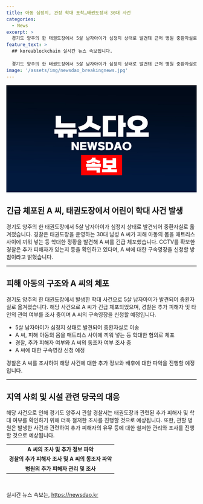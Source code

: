 ```yaml
---
title: 아동 심정지, 관장 학대 포착…태권도장서 30대 사건
categories:
  - News
excerpt: >
  경기도 양주의 한 태권도장에서 5살 남자아이가 심정지 상태로 발견돼 근처 병원 중환자실로 옮겨졌습니다. 경찰은 태권도장을 운영하는 30대 남성 A 씨가 피해 아동의 몸을 학대한 정황을 발견해 A 씨를 긴급 체포했습니다. 추가 피해자 여부를 확인하고 A 씨에 대한 구속영장을 신청할 예정입니다.
feature_text: >
  ## koreablockchain 실시간 뉴스 속보입니다.

  경기도 양주의 한 태권도장에서 5살 남자아이가 심정지 상태로 발견돼 근처 병원 중환자실로 옮겨졌습니다. 경찰은 태권도장을 운영하는 30대 남성 A 씨가 피해 아동의 몸을 학대한 정황을 발견해 A 씨를 긴급 체포했습니다. 추가 피해자 여부를 확인하고 A 씨에 대한 구속영장을 신청할 예정입니다.
image: '/assets/img/newsdao_breakingnews.jpg'
---
```


<p><img src="/assets/img/newsdao_breakingnews.jpg" alt="koreablockchain 속보" /></p>

<h2 data-ke-size="size26">긴급 체포된 A 씨, 태권도장에서 어린이 학대 사건 발생</h2>

<p data-ke-size="size16">경기도 양주의 한 태권도장에서 5살 남자아이가 심정지 상태로 발견되어 중환자실로 옮겨졌습니다. 경찰은 태권도장을 운영하는 30대 남성 A 씨가 피해 아동의 몸을 매트리스 사이에 끼워 넣는 등 학대한 정황을 발견해 A 씨를 긴급 체포했습니다. CCTV를 확보한 경찰은 추가 피해자가 있는지 등을 확인하고 있다며, A 씨에 대한 구속영장을 신청할 방침이라고 밝혔습니다.</p>

<hr>

<h2 data-ke-size="size26">피해 아동의 구조와 A 씨의 체포</h2>

<p data-ke-size="size16">경기도 양주의 한 태권도장에서 발생한 학대 사건으로 5살 남자아이가 발견되어 중환자실로 옮겨졌습니다. 해당 사건으로 A 씨가 긴급 체포되었으며, 경찰은 추가 피해자 및 타인의 관여 여부를 조사 중이며 A 씨의 구속영장을 신청할 예정입니다.</p>

<ul>
  <li>5살 남자아이가 심정지 상태로 발견되어 중환자실로 이송</li>
  <li>A 씨, 피해 아동의 몸을 매트리스 사이에 끼워 넣는 등 학대한 혐의로 체포</li>
  <li>경찰, 추가 피해자 여부와 A 씨의 동조자 여부 조사 중</li>
  <li>A 씨에 대한 구속영장 신청 예정</li>
</ul>

<p data-ke-size="size16">경찰은 A 씨를 조사하여 해당 사건에 대한 추가 정보와 배후에 대한 파악을 진행할 예정입니다.</p>

<hr>

<h2 data-ke-size="size26">지역 사회 및 시설 관련 당국의 대응</h2>

<p data-ke-size="size16">해당 사건으로 인해 경기도 양주시 관할 경찰서는 태권도장과 관련된 추가 피해자 및 학대 여부를 확인하기 위해 더욱 철저한 조사를 진행할 것으로 예상됩니다. 또한, 관할 병원은 발생한 사건과 관련하여 추가 피해자의 유무 등에 대한 철저한 관리와 조사를 진행할 것으로 예상됩니다.</p>

<table>
  <tr>
    <td style="text-align: center; height: 17px;"><b>A 씨의 조사 및 추가 정보 파악</b></td>
  </tr>
  <tr>
    <td style="text-align: center; height: 17px;"><b>경찰의 추가 피해자 조사 및 A 씨의 동조자 파악</b></td>
  </tr>
  <tr>
    <td style="text-align: center; height: 17px;"><b>병원의 추가 피해자 관리 및 조사</b></td>
  </tr>
</table>

<p data-ke-size="size16">&nbsp;</p>
실시간 뉴스 속보는, <a href="https://newsdao.kr" rel="dofollow">https://newsdao.kr</a>


